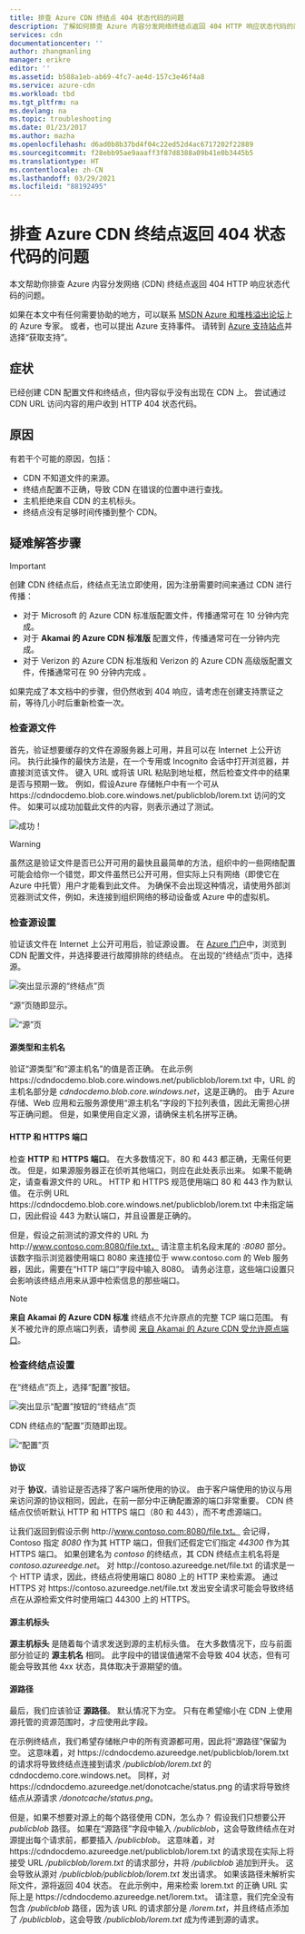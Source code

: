 ```yaml
---
title: 排查 Azure CDN 终结点 404 状态代码的问题
description: 了解如何排查 Azure 内容分发网络终结点返回 404 HTTP 响应状态代码的问题。
services: cdn
documentationcenter: ''
author: zhangmanling
manager: erikre
editor: ''
ms.assetid: b588a1eb-ab69-4fc7-ae4d-157c3e46f4a8
ms.service: azure-cdn
ms.workload: tbd
ms.tgt_pltfrm: na
ms.devlang: na
ms.topic: troubleshooting
ms.date: 01/23/2017
ms.author: mazha
ms.openlocfilehash: d6ad0b8b37bd4f04c22ed52d4ac6717202f22889
ms.sourcegitcommit: f28ebb95ae9aaaff3f87d8388a09b41e0b3445b5
ms.translationtype: HT
ms.contentlocale: zh-CN
ms.lasthandoff: 03/29/2021
ms.locfileid: "88192495"
---
```

# <a name="troubleshooting-azure-cdn-endpoints-that-return-a-404-status-code"></a>排查 Azure CDN 终结点返回 404 状态代码的问题
本文帮助你排查 Azure 内容分发网络 (CDN) 终结点返回 404 HTTP 响应状态代码的问题。

如果在本文中有任何需要协助的地方，可以联系 [MSDN Azure 和堆栈溢出论坛](https://azure.microsoft.com/support/forums/)上的 Azure 专家。 或者，也可以提出 Azure 支持事件。 请转到 [Azure 支持站点](https://azure.microsoft.com/support/options/)并选择“获取支持”。

## <a name="symptom"></a>症状
已经创建 CDN 配置文件和终结点，但内容似乎没有出现在 CDN 上。 尝试通过 CDN URL 访问内容的用户收到 HTTP 404 状态代码。 

## <a name="cause"></a>原因
有若干个可能的原因，包括：

* CDN 不知道文件的来源。
* 终结点配置不正确，导致 CDN 在错误的位置中进行查找。
* 主机拒绝来自 CDN 的主机标头。
* 终结点没有足够时间传播到整个 CDN。

## <a name="troubleshooting-steps"></a>疑难解答步骤
> [!IMPORTANT]
> 创建 CDN 终结点后，终结点无法立即使用，因为注册需要时间来通过 CDN 进行传播：
> - 对于 Microsoft 的 Azure CDN 标准版配置文件，传播通常可在 10 分钟内完成。 
> - 对于 **Akamai 的 Azure CDN 标准版** 配置文件，传播通常可在一分钟内完成。 
> - 对于 Verizon 的 Azure CDN 标准版和 Verizon 的 Azure CDN 高级版配置文件，传播通常可在 90 分钟内完成 。 
> 
> 如果完成了本文档中的步骤，但仍然收到 404 响应，请考虑在创建支持票证之前，等待几小时后重新检查一次。
> 
> 

### <a name="check-the-origin-file"></a>检查源文件
首先，验证想要缓存的文件在源服务器上可用，并且可以在 Internet 上公开访问。 执行此操作的最快方法是，在一个专用或 Incognito 会话中打开浏览器，并直接浏览该文件。 键入 URL 或将该 URL 粘贴到地址框，然后检查文件中的结果是否与预期一致。 例如，假设Azure 存储帐户中有一个可从 https:\//cdndocdemo.blob.core.windows.net/publicblob/lorem.txt 访问的文件。 如果可以成功加载此文件的内容，则表示通过了测试。

![成功！](./media/cdn-troubleshoot-endpoint/cdn-origin-file.png)

> [!WARNING]
> 虽然这是验证文件是否已公开可用的最快且最简单的方法，组织中的一些网络配置可能会给你一个错觉，即文件虽然已公开可用，但实际上只有网络（即使它在 Azure 中托管）用户才能看到此文件。 为确保不会出现这种情况，请使用外部浏览器测试文件，例如，未连接到组织网络的移动设备或 Azure 中的虚拟机。
> 
> 

### <a name="check-the-origin-settings"></a>检查源设置
验证该文件在 Internet 上公开可用后，验证源设置。 在 [Azure 门户](https://portal.azure.com)中，浏览到 CDN 配置文件，并选择要进行故障排除的终结点。 在出现的“终结点”页中，选择源。  

![突出显示源的“终结点”页](./media/cdn-troubleshoot-endpoint/cdn-endpoint.png)

“源”页随即显示。 

![“源”页](./media/cdn-troubleshoot-endpoint/cdn-origin-settings.png)

#### <a name="origin-type-and-hostname"></a>源类型和主机名
验证“源类型”和“源主机名”的值是否正确。 在此示例 https:\//cdndocdemo.blob.core.windows.net/publicblob/lorem.txt 中，URL 的主机名部分是 *cdndocdemo.blob.core.windows.net*，这是正确的。 由于 Azure 存储、Web 应用和云服务源使用“源主机名”字段的下拉列表值，因此无需担心拼写正确问题。 但是，如果使用自定义源，请确保主机名拼写正确。

#### <a name="http-and-https-ports"></a>HTTP 和 HTTPS 端口
检查 **HTTP** 和 **HTTPS 端口**。 在大多数情况下，80 和 443 都正确，无需任何更改。  但是，如果源服务器正在侦听其他端口，则应在此处表示出来。 如果不能确定，请查看源文件的 URL。 HTTP 和 HTTPS 规范使用端口 80 和 443 作为默认值。 在示例 URL https:\//cdndocdemo.blob.core.windows.net/publicblob/lorem.txt 中未指定端口，因此假设 443 为默认端口，并且设置是正确的。  

但是，假设之前测试的源文件的 URL 为 http:\//www.contoso.com:8080/file.txt， 请注意主机名段末尾的 *:8080* 部分。 该数字指示浏览器使用端口 8080 来连接位于 www\.contoso.com 的 Web 服务器，因此，需要在“HTTP 端口”字段中输入 8080。 请务必注意，这些端口设置只会影响该终结点用来从源中检索信息的那些端口。

> [!NOTE]
> **来自 Akamai 的 Azure CDN 标准** 终结点不允许原点的完整 TCP 端口范围。  有关不被允许的原点端口列表，请参阅 [来自 Akamai 的 Azure CDN 受允许原点端口](/previous-versions/azure/mt757337(v=azure.100))。  
> 
> 

### <a name="check-the-endpoint-settings"></a>检查终结点设置
在“终结点”页上，选择“配置”按钮。

![突出显示“配置”按钮的“终结点”页](./media/cdn-troubleshoot-endpoint/cdn-endpoint-configure-button.png)

CDN 终结点的“配置”页随即出现。

![“配置”页](./media/cdn-troubleshoot-endpoint/cdn-configure.png)

#### <a name="protocols"></a>协议
对于 **协议**，请验证是否选择了客户端所使用的协议。 由于客户端使用的协议与用来访问源的协议相同，因此，在前一部分中正确配置源的端口非常重要。 CDN 终结点仅侦听默认 HTTP 和 HTTPS 端口（80 和 443），而不考虑源端口。

让我们返回到假设示例 http:\//www.contoso.com:8080/file.txt。  会记得，Contoso 指定 *8080* 作为其 HTTP 端口，但我们还假定它们指定 *44300* 作为其 HTTPS 端口。  如果创建名为 *contoso* 的终结点，其 CDN 终结点主机名将是 *contoso.azureedge.net*。  对 http:\//contoso.azureedge.net/file.txt 的请求是一个 HTTP 请求，因此，终结点将使用端口 8080 上的 HTTP 来检索源。  通过 HTTPS 对 https:\//contoso.azureedge.net/file.txt 发出安全请求可能会导致终结点在从源检索文件时使用端口 44300 上的 HTTPS。

#### <a name="origin-host-header"></a>源主机标头
**源主机标头** 是随着每个请求发送到源的主机标头值。  在大多数情况下，应与前面部分验证的 **源主机名** 相同。  此字段中的错误值通常不会导致 404 状态，但有可能会导致其他 4xx 状态，具体取决于源期望的值。

#### <a name="origin-path"></a>源路径
最后，我们应该验证 **源路径**。  默认情况下为空。  只有在希望缩小在 CDN 上使用源托管的资源范围时，才应使用此字段。  

在示例终结点，我们希望存储帐户中的所有资源都可用，因此将“源路径”保留为空。  这意味着，对 https:\//cdndocdemo.azureedge.net/publicblob/lorem.txt 的请求将导致终结点连接到请求 */publicblob/lorem.txt* 的 cdndocdemo.core.windows.net。  同样，对 https:\//cdndocdemo.azureedge.net/donotcache/status.png 的请求将导致终结点从源请求 */donotcache/status.png*。

但是，如果不想要对源上的每个路径使用 CDN，怎么办？  假设我们只想要公开 *publicblob* 路径。  如果在“源路径”字段中输入 */publicblob*，这会导致终结点在对源提出每个请求前，都要插入 */publicblob*。  这意味着，对 https:\//cdndocdemo.azureedge.net/publicblob/lorem.txt 的请求现在实际上将接受 URL */publicblob/lorem.txt* 的请求部分，并将 */publicblob* 追加到开头。 这会导致从源对 */publicblob/publicblob/lorem.txt* 发出请求。  如果该路径未解析实际文件，源将返回 404 状态。  在此示例中，用来检索 lorem.txt 的正确 URL 实际上是 https:\//cdndocdemo.azureedge.net/lorem.txt。  请注意，我们完全没有包含 */publicblob* 路径，因为该 URL 的请求部分是 */lorem.txt*，并且终结点添加了 */publicblob*，这会导致 */publicblob/lorem.txt* 成为传递到源的请求。

